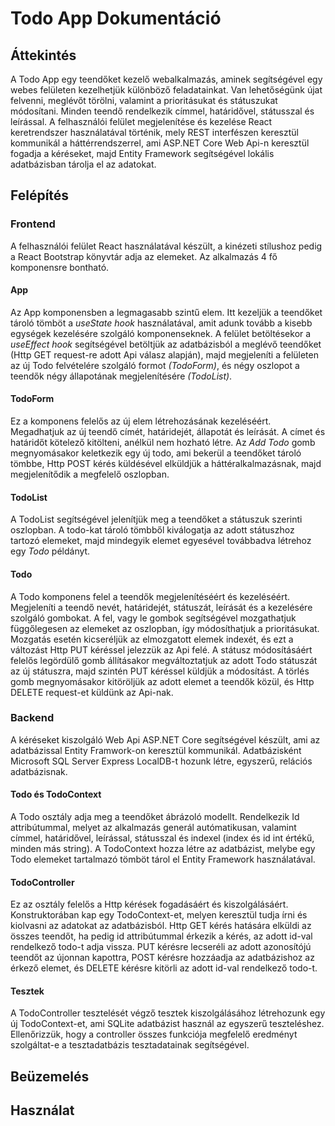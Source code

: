 # Todo App Dokumentáció
## Áttekintés
A Todo App egy teendőket kezelő webalkalmazás, aminek segítségével egy webes felületen kezelhetjük különböző feladatainkat. Van lehetőségünk újat felvenni, meglévőt törölni, valamint a prioritásukat és státuszukat módosítani. Minden teendő rendelkezik címmel, határidővel, státusszal és leírással. A felhasználói felület megjelenítése és kezelése React keretrendszer használatával történik, mely REST interfészen keresztül kommunikál a háttérrendszerrel, ami ASP.NET Core Web Api-n keresztül fogadja a kéréseket, majd Entity Framework segítségével lokális adatbázisban tárolja el az adatokat.
## Felépítés
### Frontend
A felhasználói felület React használatával készült, a kinézeti stílushoz pedig a React Bootstrap könyvtár adja az elemeket. Az alkalmazás 4 fő komponensre bontható.
#### App
Az App komponensben a legmagasabb szintű elem. Itt kezeljük a teendőket tároló tömböt a *useState hook* használatával, amit adunk tovább a kisebb egységek kezelésére szolgáló komponenseknek. A felület betöltésekor a *useEffect hook* segítségével betöltjük az adatbázisból a meglévő teendőket (Http GET request-re adott Api válasz alapján), majd megjeleníti a felületen az új Todo felvételére szolgáló formot *(TodoForm)*, és négy oszlopot a teendők négy állapotának megjelenítésére *(TodoList)*.
#### TodoForm
Ez a komponens felelős az új elem létrehozásának kezeléséért. Megadhatjuk az új teendő címét, határidejét, állapotát és leírását. A címet és határidőt kötelező kitölteni, anélkül nem hozható létre. Az *Add Todo* gomb megnyomásakor keletkezik egy új todo, ami bekerül a teendőket tároló tömbbe, Http POST kérés küldésével elküldjük a háttéralkalmazásnak, majd megjelenítődik a megfelelő oszlopban.
#### TodoList
A TodoList segítségével jelenítjük meg a teendőket a státuszuk szerinti oszlopban. A todo-kat tároló tömbből kiválogatja az adott státuszhoz tartozó elemeket, majd mindegyik elemet egyesével továbbadva létrehoz egy *Todo* példányt.
#### Todo
A Todo komponens felel a teendők megjelenítéséért és kezeléséért. Megjeleníti a teendő nevét, határidejét, státuszát, leírását és a kezelésére szolgáló gombokat. A fel, vagy le gombok segítségével mozgathatjuk függőlegesen az elemeket az oszlopban, így módosíthatjuk a prioritásukat. Mozgatás esetén kicseréljük az elmozgatott elemek indexét, és ezt a változást Http PUT kéréssel jelezzük az Api felé. A státusz módosításáért felelős legördülő gomb állításakor megváltoztatjuk az adott Todo státuszát az új státuszra, majd szintén PUT kéréssel küldjük a módosítást. A törlés gomb megnyomásakor kitöröljük az adott elemet a teendők közül, és Http DELETE request-et küldünk az Api-nak.
### Backend
A kéréseket kiszolgáló Web Api ASP.NET Core segítségével készült, ami az adatbázissal Entity Framwork-on keresztül kommunikál. Adatbázisként Microsoft SQL Server Express LocalDB-t hozunk létre, egyszerű, relációs adatbázisnak.
#### Todo és TodoContext
A Todo osztály adja meg a teendőket ábrázoló modellt. Rendelkezik Id attribútummal, melyet az alkalmazás generál autómatikusan, valamint címmel, határidővel, leírással, státusszal és indexel (index és id int értékű, minden más string). A TodoContext hozza létre az adatbázist, melybe egy Todo elemeket tartalmazó tömböt tárol el Entity Framework használatával.
#### TodoController
Ez az osztály felelős a Http kérések fogadásáért és kiszolgálásáért. Konstruktorában kap egy TodoContext-et, melyen keresztül tudja írni és kiolvasni az adatokat az adatbázisból. Http GET kérés hatására elküldi az összes teendőt, ha pedig id attribútummal érkezik a kérés, az adott id-val rendelkező todo-t adja vissza. PUT kérésre lecseréli az adott azonosítójú teendőt az újonnan kapottra, POST kérésre hozzáadja az adatbázishoz az érkező elemet, és DELETE kérésre kitörli az adott id-val rendelkező todo-t.
#### Tesztek
A TodoController tesztelését végző tesztek kiszolgálásához létrehozunk egy új TodoContext-et, ami SQLite adatbázist használ az egyszerű teszteléshez. Ellenőrizzük, hogy a controller összes funkciója megfelelő eredményt szolgáltat-e a tesztadatbázis tesztadatainak segítségével.
## Beüzemelés
## Használat
